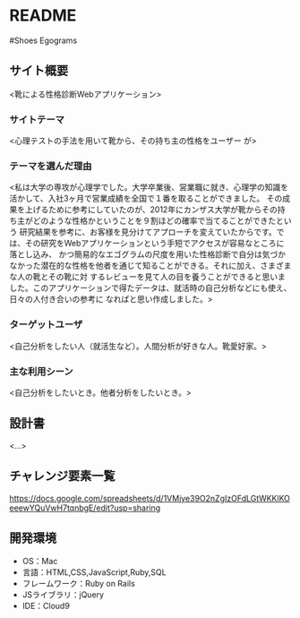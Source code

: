 # README

#Shoes Egograms

## サイト概要
<靴による性格診断Webアプリケーション>

### サイトテーマ
<心理テストの手法を用いて靴から、その持ち主の性格をユーザー          が>

### テーマを選んだ理由
<私は大学の専攻が心理学でした。大学卒業後、営業職に就き、心理学の知識を活かして、入社3ヶ月で営業成績を全国で１番を取ることができました。
その成果を上げるために参考にしていたのが、2012年にカンザス大学が靴からその持ち主がどのような性格かということを９割ほどの確率で当てることができたという
研究結果を参考に、お客様を見分けてアプローチを変えていたからです。では、その研究をWebアプリケーションという手短でアクセスが容易なところに落とし込み、
かつ簡易的なエゴグラムの尺度を用いた性格診断で自分は気づかなかった潜在的な性格を他者を通じて知ることができる。それに加え、さまざまな人の靴とその靴に対
するレビューを見て人の目を養うことができると思いました。このアプリケーションで得たデータは、就活時の自己分析などにも使え、日々の人付き合いの参考に
なればと思い作成しました。>

### ターゲットユーザ
<自己分析をしたい人（就活生など）。人間分析が好きな人。靴愛好家。>

### 主な利用シーン
<自己分析をしたいとき。他者分析をしたいとき。>

## 設計書
<...>

## チャレンジ要素一覧
https://docs.google.com/spreadsheets/d/1VMjye39O2nZgIzOFdLGtWKKlKOeeewYQuVwH7tqnbgE/edit?usp=sharing
## 開発環境
- OS：Mac
- 言語：HTML,CSS,JavaScript,Ruby,SQL
- フレームワーク：Ruby on Rails
- JSライブラリ：jQuery
- IDE：Cloud9

